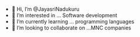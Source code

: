 - 👋 Hi, I’m @JayasriNadukuru
- 👀 I’m interested in ... Software development 
- 🌱 I’m currently learning ... programming languages 
- 💞️ I’m looking to collaborate on ...MNC companies

<!---
JayasriNadukuru/JayasriNadukuru is a ✨ special ✨ repository because its `README.md` (this file) appears on your GitHub profile.
You can click the Preview link to take a look at your changes.
--->
